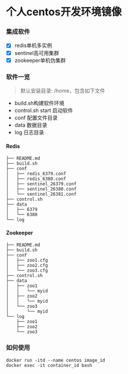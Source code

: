 # 个人centos开发环境镜像

### 集成软件

- [x] redis单机多实例
- [x] sentinel高可用集群
- [x] zookeeper单机伪集群

### 软件一览

> 默认安装目录: /home，包含如下文件

- build.sh构建软件环境
- control.sh start 启动软件
- conf 配置文件目录
- data 数据目录
- log 日志目录

#### Redis 
```
├── README.md
├── build.sh
├── conf
│   ├── redis_6379.conf
│   ├── redis_6380.conf
│   ├── sentinel_26379.conf
│   ├── sentinel_26380.conf
│   └── sentinel_26381.conf
├── control.sh
├── data
│   ├── 6379
│   └── 6380
└── log
```
#### Zookeeper

```
├── README.md
├── build.sh
├── conf
│   ├── zoo1.cfg
│   ├── zoo2.cfg
│   └── zoo3.cfg
├── control.sh
├── data
│   ├── zoo1
│   │   └── myid
│   ├── zoo2
│   │   └── myid
│   └── zoo3
│       └── myid
└── log
    ├── zoo1
    ├── zoo2
    └── zoo3
```

### 如何使用
```
docker run -itd --name centos image_id
docker exec -it container_id bash
```

